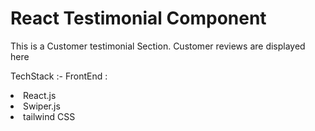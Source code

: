 <h1> React Testimonial Component</h1>

This is a Customer testimonial Section. Customer reviews are displayed here

TechStack :-
FrontEnd :
<li>React.js</li>
<li>Swiper.js</li>
<li>tailwind CSS</li>

